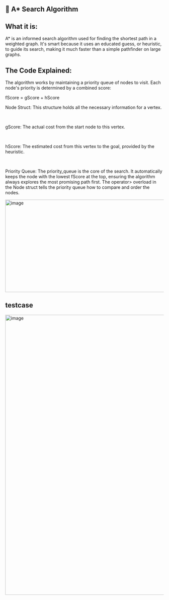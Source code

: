 🧭 A* Search Algorithm
-

What it is:
-

A* is an informed search algorithm used for finding the shortest path in a weighted graph. It's smart because it uses an educated guess, or heuristic, to guide its search, making it much faster than a simple pathfinder on large graphs.

The Code Explained:
-
The algorithm works by maintaining a priority queue of nodes to visit. Each node's priority is determined by a combined score: 

fScore = gScore + hScore



Node Struct: This structure holds all the necessary information for a vertex.

<br/>

gScore: The actual cost from the start node to this vertex.

<br/>

hScore: The estimated cost from this vertex to the goal, provided by the heuristic.

<br/>

Priority Queue: The priority_queue is the core of the search. It automatically keeps the node with the lowest fScore at the top, ensuring the algorithm always explores the most promising path first. The operator> overload in the Node struct tells the priority queue how to compare and order the nodes.

<img width="632" height="294" alt="image" src="https://github.com/user-attachments/assets/318cfa99-cf96-4e3a-99bc-5e968aaa08e4" />


testcase
-

<img width="712" height="890" alt="image" src="https://github.com/user-attachments/assets/77e7d3d9-fa2b-4094-93bc-81add44f3053" />

